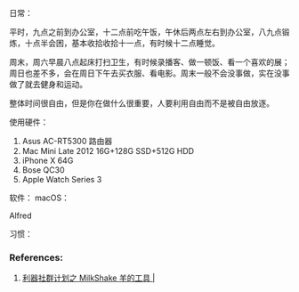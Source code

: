 

日常：

平时，九点之前到办公室，十二点前吃午饭，午休后两点左右到办公室，八九点锻炼，十点半会困，基本收拾收拾十一点，有时候十二点睡觉。

周末，周六早晨八点起床打扫卫生，有时候录播客、做一顿饭、看一个喜欢的展；周日也差不多，会在周日下午去买衣服、看电影。周末一般不会没事做，实在没事做了就去健身和运动。

整体时间很自由，但是你在做什么很重要，人要利用自由而不是被自由放逐。


使用硬件：

1. Asus AC-RT5300 路由器
2. Mac Mini Late 2012 16G+128G SSD+512G HDD 
3. iPhone X 64G
4. Bose QC30
5. Apple Watch Series 3




软件：
macOS：

Alfred



习惯：



### References:
1. [利器社群计划之 MilkShake 羊的工具 |](http://yuezhu.org/liqi-milkshake/)

